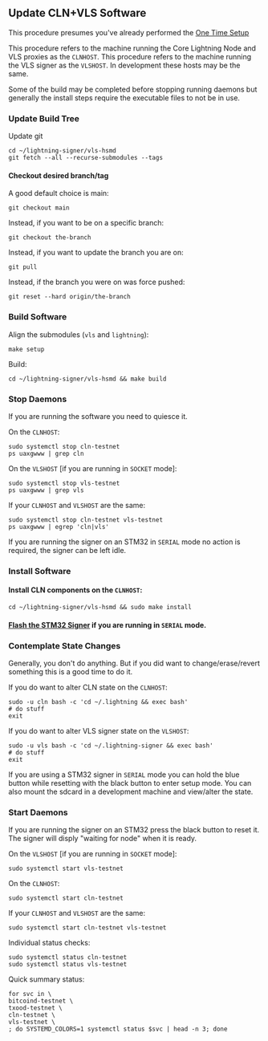 ## Update CLN+VLS Software

This procedure presumes you've already performed the [One Time Setup](one-time-setup.md)

This procedure refers to the machine running the Core Lightning Node
and VLS proxies as the `CLNHOST`.  This procedure refers to the
machine running the VLS signer as the `VLSHOST`.  In development these
hosts may be the same.

Some of the build may be completed before stopping running daemons but
generally the install steps require the executable files to not be in
use.

### Update Build Tree

Update git 

```
cd ~/lightning-signer/vls-hsmd
git fetch --all --recurse-submodules --tags
```

#### Checkout desired branch/tag

A good default choice is main:
```
git checkout main
```

Instead, if you want to be on a specific branch:
```
git checkout the-branch
```

Instead, if you want to update the branch you are on:
```
git pull
```

Instead, if the branch you were on was force pushed:
```
git reset --hard origin/the-branch
```

### Build Software

Align the submodules (`vls` and `lightning`):
```
make setup
```

Build:
```
cd ~/lightning-signer/vls-hsmd && make build
```

### Stop Daemons

If you are running the software you need to quiesce it.

On the `CLNHOST`:
```
sudo systemctl stop cln-testnet
ps uaxgwww | grep cln
```

On the `VLSHOST` [if you are running in `SOCKET` mode]:
```
sudo systemctl stop vls-testnet
ps uaxgwww | grep vls
```

If your `CLNHOST` and `VLSHOST` are the same:
```
sudo systemctl stop cln-testnet vls-testnet
ps uaxgwww | egrep 'cln|vls'
```

If you are running the signer on an STM32 in `SERIAL` mode no action
is required, the signer can be left idle.

### Install Software

#### Install CLN components on the `CLNHOST`:
```
cd ~/lightning-signer/vls-hsmd && sudo make install
```

#### [Flash the STM32 Signer](./stm32-flash.md) if you are running in `SERIAL` mode.

### Contemplate State Changes

Generally, you don't do anything.  But if you did want to
change/erase/revert something this is a good time to do it.

If you do want to alter CLN state on the `CLNHOST`:
```
sudo -u cln bash -c 'cd ~/.lightning && exec bash'
# do stuff
exit
```

If you do want to alter VLS signer state on the `VLSHOST`:
```
sudo -u vls bash -c 'cd ~/.lightning-signer && exec bash'
# do stuff
exit
```

If you are using a STM32 signer in `SERIAL` mode you can hold the blue
button while resetting with the black button to enter setup mode.  You
can also mount the sdcard in a development machine and view/alter the
state.

### Start Daemons

If you are running the signer on an STM32 press the black button to
reset it.  The signer will disply "waiting for node" when it is ready.

On the `VLSHOST` [if you are running in `SOCKET` mode]:
```
sudo systemctl start vls-testnet
```

On the `CLNHOST`:
```
sudo systemctl start cln-testnet
```

If your `CLNHOST` and `VLSHOST` are the same:
```
sudo systemctl start cln-testnet vls-testnet
```

Individual status checks:
```
sudo systemctl status cln-testnet
sudo systemctl status vls-testnet
```

Quick summary status:
```
for svc in \
bitcoind-testnet \
txood-testnet \
cln-testnet \
vls-testnet \
; do SYSTEMD_COLORS=1 systemctl status $svc | head -n 3; done
```

